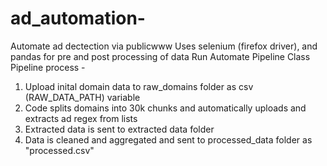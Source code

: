 # ad_automation-
Automate ad dectection via publicwww
Uses selenium (firefox driver), and pandas for pre and post processing of data
Run Automate Pipeline Class 
Pipeline process - 
1) Upload inital domain data to raw_domains folder as csv (RAW_DATA_PATH) variable
2) Code splits domains into 30k chunks and automatically uploads and extracts ad regex from lists
3) Extracted data is sent to extracted data folder
4) Data is cleaned and aggregated and sent to processed_data folder as "processed.csv" 


